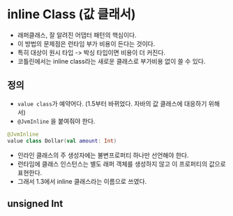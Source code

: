# inline Class (값 클래서)
- 래퍼클래스, 잘 알려진 어댑터 패턴의 핵심이다.
- 이 방법의 문제점은 런타임 부가 비용이 든다는 것이다.
- 특히 대상이 원시 타입 -> 박싱 타입이면 비용이 더 커진다.
- 코틀린에서는 inline class라는 새로운 클래스로 부가비용 없이 쓸 수 있다.

## 정의
- `value class`가 예약어다. (1.5부터 바뀌었다. 자바의 값 클래스에 대응하기 위해서)
- `@JvmInline` 을 붙여줘야 한다.
```kotlin
@JvmInline
value class Dollar(val amount: Int)
```
- 인라인 클래스의 주 생성자에는 불변프로퍼티 하나만 선언해야 한다.
- 런타임에 클래스 인스턴스는 별도 래퍼 객체를 생성하지 않고 이 프로퍼티의 값으로 표현한다.
- 그래서 1.3에서 inline 클래스라는 이름으로 쓰였다.

## unsigned Int